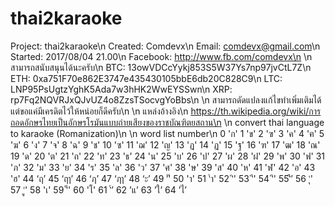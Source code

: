 # thai2karaoke
Project: thai2karaoke\n
Created: Comdevx\n
Email: comdevx@gmail.com\n
Started: 2017/08/04 21.00\n
Facebook: http://www.fb.com/comdevx\n
\n
สามารถสนับสนุนได้นะครับ\n
BTC: 13owVDCcYykj853S5W37Ys7np97jvCtL7Z\n
ETH: 0xa751F70e862E3747e435430105bbE6db20C828C9\n
LTC: LNP95PsUgtzYghK5Ada7w3hHK2WwEYSSwn\n
XRP: rp7Fq2NQVRJxQJvUZ4o8ZzsTSocvgYoBbs\n
\n
สามารถดัดแปลงแก้ไขทำเพิ่มเติมได้ แต่ขอแค่มีเครดิตไว้ให้หน่อยก็ดีครับ\n
\n
แหล่งอ้างอิง\n
https://th.wikipedia.org/wiki/การถอดอักษรไทยเป็นอักษรโรมันแบบถ่ายเสียงของราชบัณฑิตยสถาน\n
\n
convert thai language to karaoke (Romanization)\n
\n
word list number\n
0 'ก'
1 'ข'
2 'ฃ'
3 'ค'
4 'ฅ'
5 'ฆ'
6 'ง'
7 'จ'
8 'ฉ'
9 'ช'
10 'ซ'
11 'ฌ'
12 'ญ'
13 'ฎ'
14 'ฏ'
15 'ฐ'
16 'ฑ'
17 'ฒ'
18 'ณ'
19 'ด'
20 'ต'
21 'ถ'
22 'ท'
23 'ธ'
24 'น'
25 'บ'
26 'ป'
27 'ผ'
28 'ฝ'
29 'พ'
30 'ฟ'
31 'ภ'
32 'ม'
33 'ย'
34 'ร'
35 'ล'
36 'ว'
37 'ศ'
38 'ษ'
39 'ส'
40 'ห'
41 'ฬ'
42 'อ'
43 'ฮ'
44 ‘ฤ’
45 ‘ฤา’
46 ‘ฦ’
47 ‘ฦา’
48 ‘ะ’
49 'ั'
50 'า'
51 'ำ'
52 'ิ'
53 'ี'
54 'ึ'
55’ื’
56 'ุ'
57 'ู'
58 'เ'
59 '็'
60 'โ'
61 ’์’
62 ’แ’
63 ’ใ’
64 ’ไ’